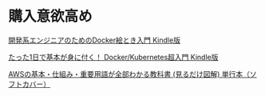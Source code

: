 # 購入意欲高め

[開発系エンジニアのためのDocker絵とき入門 Kindle版](https://www.amazon.co.jp/%E9%96%8B%E7%99%BA%E7%B3%BB%E3%82%A8%E3%83%B3%E3%82%B8%E3%83%8B%E3%82%A2%E3%81%AE%E3%81%9F%E3%82%81%E3%81%AEDocker%E7%B5%B5%E3%81%A8%E3%81%8D%E5%85%A5%E9%96%80-%E9%88%B4%E6%9C%A8%E4%BA%AE-ebook/dp/B0CSFF6QYD/ref=tmm_kin_swatch_0?_encoding=UTF8&qid=1705929367&sr=8-5)

[たった1日で基本が身に付く！ Docker/Kubernetes超入門 Kindle版](https://www.amazon.co.jp/%E3%81%9F%E3%81%A3%E3%81%9F1%E6%97%A5%E3%81%A7%E5%9F%BA%E6%9C%AC%E3%81%8C%E8%BA%AB%E3%81%AB%E4%BB%98%E3%81%8F%EF%BC%81-Docker-Kubernetes%E8%B6%85%E5%85%A5%E9%96%80-%E4%BC%8A%E8%97%A4-%E8%A3%95%E4%B8%80-ebook/dp/B08CMMN45Z/ref=sr_1_9?crid=3RL4PB6UDBTS2&keywords=docker+%E5%85%A5%E9%96%80&qid=1705929367&sprefix=docker+%2Caps%2C215&sr=8-9)

[AWSの基本・仕組み・重要用語が全部わかる教科書 (見るだけ図解) 単行本（ソフトカバー）](https://www.amazon.co.jp/dp/4815607850/ref=sspa_dk_detail_4?psc=1&pd_rd_i=4815607850&pd_rd_w=LgiU6&content-id=amzn1.sym.4519c587-1a66-4b67-a87f-559231103a05&pf_rd_p=4519c587-1a66-4b67-a87f-559231103a05&pf_rd_r=42EATZ7426FR9Z99MDYA&pd_rd_wg=MBXaD&pd_rd_r=36ca54cc-4b03-49e6-96f6-5aec787b0db5&s=books&sp_csd=d2lkZ2V0TmFtZT1zcF9kZXRhaWwy)
